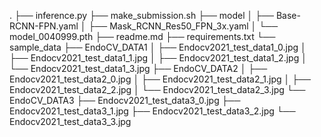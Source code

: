 .
├── inference.py
├── make_submission.sh
├── model
│   ├── Base-RCNN-FPN.yaml
│   ├── Mask_RCNN_Res50_FPN_3x.yaml
│   └── model_0040999.pth
├── readme.md
├── requirements.txt
└── sample_data
    ├── EndoCV_DATA1
    │   ├── Endocv2021_test_data1_0.jpg
    │   ├── Endocv2021_test_data1_1.jpg
    │   ├── Endocv2021_test_data1_2.jpg
    │   └── Endocv2021_test_data1_3.jpg
    ├── EndoCV_DATA2
    │   ├── Endocv2021_test_data2_0.jpg
    │   ├── Endocv2021_test_data2_1.jpg
    │   ├── Endocv2021_test_data2_2.jpg
    │   └── Endocv2021_test_data2_3.jpg
    └── EndoCV_DATA3
        ├── Endocv2021_test_data3_0.jpg
        ├── Endocv2021_test_data3_1.jpg
        ├── Endocv2021_test_data3_2.jpg
        └── Endocv2021_test_data3_3.jpg